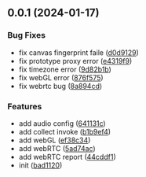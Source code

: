 ## 0.0.1 (2024-01-17)


### Bug Fixes

* fix canvas fingerprint faile ([d0d9129](https://github.com/thomas-void0/fake-fingerprint/commit/d0d912915b07f2546357bb201bd32170585f53a8))
* fix prototype proxy error ([e4319f9](https://github.com/thomas-void0/fake-fingerprint/commit/e4319f9996514347ced64e8bdf708d8cc7731a7f))
* fix timezone error ([9d82b1b](https://github.com/thomas-void0/fake-fingerprint/commit/9d82b1bdc56f91dbaa100f42615c9e721ae029b9))
* fix webGL error ([876f575](https://github.com/thomas-void0/fake-fingerprint/commit/876f5756e43945b7184ba0b3ad69fa9e69b1ef7c))
* fix webrtc bug ([8a894cd](https://github.com/thomas-void0/fake-fingerprint/commit/8a894cd827534976fdd08542287e7ec75645a0fa))


### Features

* add audio config ([641131c](https://github.com/thomas-void0/fake-fingerprint/commit/641131c68143aeacf8941586b1befdaf6bc082b4))
* add collect invoke ([b1b9ef4](https://github.com/thomas-void0/fake-fingerprint/commit/b1b9ef4dc3942ce1544cd7b199f3972aed2f7136))
* add webGL ([ef38c34](https://github.com/thomas-void0/fake-fingerprint/commit/ef38c34524f03d7b1676417fee09ea0091af26a8))
* add webRTC ([5ad74ac](https://github.com/thomas-void0/fake-fingerprint/commit/5ad74ac306a095c87b18ae28fe9e0974459d8cac))
* add webRTC report ([44cddf1](https://github.com/thomas-void0/fake-fingerprint/commit/44cddf18904196cf6058cb1fba1d0fbf56192949))
* init ([bad1120](https://github.com/thomas-void0/fake-fingerprint/commit/bad1120fcad535e81f0976eacc6749e37a08ed35))



